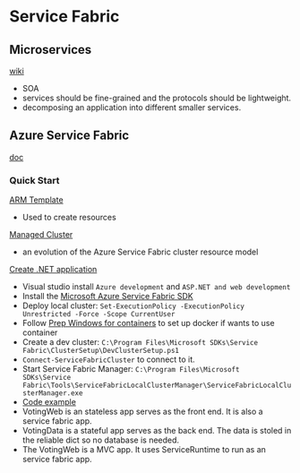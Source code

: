 # Service Fabric

## Microservices

[wiki](https://en.wikipedia.org/wiki/Microservices)

- SOA
- services should be fine-grained and the protocols should be lightweight.
- decomposing an application into different smaller services.

## Azure Service Fabric

[doc](https://docs.microsoft.com/en-us/azure/service-fabric/service-fabric-overview)

### Quick Start

[ARM Template](https://docs.microsoft.com/en-us/azure/service-fabric/quickstart-cluster-template)

- Used to create resources

[Managed Cluster](https://docs.microsoft.com/en-us/azure/service-fabric/quickstart-managed-cluster-template)

- an evolution of the Azure Service Fabric cluster resource model

[Create .NET application](https://docs.microsoft.com/en-us/azure/service-fabric/service-fabric-quickstart-dotnet)

- Visual studio install `Azure development` and `ASP.NET and web development`
- Install the [Microsoft Azure Service Fabric SDK](https://www.microsoft.com/web/handlers/webpi.ashx?command=getinstallerredirect&appid=MicrosoftAzure-ServiceFabric-CoreSDK)
- Deploy local cluster: `Set-ExecutionPolicy -ExecutionPolicy Unrestricted -Force -Scope CurrentUser`
- Follow [Prep Windows for containers](https://docs.microsoft.com/en-us/virtualization/windowscontainers/quick-start/set-up-environment?tabs=Windows-10) to set up docker if wants to use container
- Create a dev cluster: `C:\Program Files\Microsoft SDKs\Service Fabric\ClusterSetup\DevClusterSetup.ps1`
- `Connect-ServiceFabricCluster` to connect to it.
- Start Service Fabric Manager: `C:\Program Files\Microsoft SDKs\Service Fabric\Tools\ServiceFabricLocalClusterManager\ServiceFabricLocalClusterManager.exe`
- [Code example](https://github.com/Azure-Samples/service-fabric-dotnet-quickstart)
- VotingWeb is an stateless app serves as the front end. It is also a service fabric app.
- VotingData is a stateful app serves as the back end. The data is stoled in the reliable dict so no database is needed.
- The VotingWeb is a MVC app. It uses ServiceRuntime to run as an service fabric app.